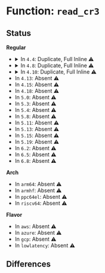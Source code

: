 # Function: <code>read_cr3</code>

## Status
<b>Regular</b>
<ul>
<li>
<details>
<summary>In <code>4.4</code>: Duplicate, Full Inline ⚠️</summary>

**Collision:** Static Duplication

**Inline:** Full

**Transformation:** False

**Instances:**

```
In arch/x86/kernel/head64.c (ffffffff81f594dd)
Location: arch/x86/include/asm/paravirt.h:79
Inline: True
Inline callers:
  - arch/x86/kernel/head64.c:early_make_pgtable
```
```
In arch/x86/xen/mmu.c (ffffffff81f626c8)
Location: arch/x86/include/asm/paravirt.h:79
Inline: True
Inline callers:
  - arch/x86/xen/mmu.c:xen_relocate_p2m
  - arch/x86/xen/mmu.c:xen_relocate_p2m
```
```
In arch/x86/kernel/process_64.c (ffffffff8102d2d4)
Location: arch/x86/include/asm/paravirt.h:79
Inline: True
Inline callers:
  - arch/x86/kernel/process_64.c:__show_regs
```
```
In arch/x86/mm/fault.c (ffffffff8106a908)
Location: arch/x86/include/asm/paravirt.h:79
Inline: True
Inline callers:
  - arch/x86/mm/fault.c:dump_pagetable
  - arch/x86/mm/fault.c:no_context
```
```
In arch/x86/mm/ioremap.c (ffffffff81f77d9a)
Location: arch/x86/include/asm/paravirt.h:79
Inline: True
Inline callers:
  - arch/x86/mm/ioremap.c:early_ioremap_pmd
```
```
In arch/x86/platform/efi/efi_64.c (ffffffff81079130)
Location: arch/x86/include/asm/paravirt.h:79
Inline: True
Inline callers:
  - arch/x86/platform/efi/efi_64.c:efi_thunk_reset_system
  - arch/x86/platform/efi/efi_64.c:efi_thunk_get_next_high_mono_count
  - arch/x86/platform/efi/efi_64.c:efi_thunk_set_variable
  - arch/x86/platform/efi/efi_64.c:efi_thunk_get_next_variable
  - arch/x86/platform/efi/efi_64.c:efi_thunk_get_variable
  - arch/x86/platform/efi/efi_64.c:efi_thunk_set_wakeup_time
  - arch/x86/platform/efi/efi_64.c:efi_thunk_get_wakeup_time
  - arch/x86/platform/efi/efi_64.c:efi_thunk_set_time
  - arch/x86/platform/efi/efi_64.c:efi_thunk_get_time
  - arch/x86/platform/efi/efi_64.c:efi_thunk_set_virtual_address_map
```
```
In arch/x86/power/cpu.c (ffffffff816fb007)
Location: arch/x86/include/asm/paravirt.h:79
Inline: True
Inline callers:
  - arch/x86/power/cpu.c:save_processor_state
```
</details>
</li>
<li>
<details>
<summary>In <code>4.8</code>: Duplicate, Full Inline ⚠️</summary>

**Collision:** Static Duplication

**Inline:** Full

**Transformation:** False

**Instances:**

```
In arch/x86/kernel/head64.c (ffffffff81f8146e)
Location: arch/x86/include/asm/paravirt.h:69
Inline: True
Inline callers:
  - arch/x86/kernel/head64.c:early_make_pgtable
```
```
In arch/x86/xen/mmu.c (ffffffff81f8a2df)
Location: arch/x86/include/asm/paravirt.h:69
Inline: True
Inline callers:
  - arch/x86/xen/mmu.c:xen_relocate_p2m
  - arch/x86/xen/mmu.c:xen_relocate_p2m
```
```
In arch/x86/kernel/process_64.c (ffffffff8102c2b6)
Location: arch/x86/include/asm/paravirt.h:69
Inline: True
Inline callers:
  - arch/x86/kernel/process_64.c:__show_regs
```
```
In arch/x86/mm/fault.c (ffffffff8106abe2)
Location: arch/x86/include/asm/paravirt.h:69
Inline: True
Inline callers:
  - arch/x86/mm/fault.c:no_context
  - arch/x86/mm/fault.c:dump_pagetable
  - arch/x86/mm/fault.c:vmalloc_fault
```
```
In arch/x86/mm/ioremap.c (ffffffff81fa04e0)
Location: arch/x86/include/asm/paravirt.h:69
Inline: True
Inline callers:
  - arch/x86/mm/ioremap.c:early_ioremap_pmd
```
```
In arch/x86/platform/efi/efi_64.c (ffffffff8107a81d)
Location: arch/x86/include/asm/paravirt.h:69
Inline: True
Inline callers:
  - arch/x86/platform/efi/efi_64.c:efi_thunk_reset_system
  - arch/x86/platform/efi/efi_64.c:efi_thunk_get_next_high_mono_count
  - arch/x86/platform/efi/efi_64.c:efi_thunk_get_next_variable
  - arch/x86/platform/efi/efi_64.c:efi_thunk_set_variable
  - arch/x86/platform/efi/efi_64.c:efi_thunk_get_variable
  - arch/x86/platform/efi/efi_64.c:efi_thunk_set_wakeup_time
  - arch/x86/platform/efi/efi_64.c:efi_thunk_get_wakeup_time
  - arch/x86/platform/efi/efi_64.c:efi_thunk_set_time
  - arch/x86/platform/efi/efi_64.c:efi_thunk_get_time
  - arch/x86/platform/efi/efi_64.c:efi_thunk_set_virtual_address_map
  - arch/x86/platform/efi/efi_64.c:efi_call_phys_prolog
```
```
In drivers/firmware/efi/runtime-wrappers.c (ffffffff81738a66)
Location: arch/x86/include/asm/paravirt.h:69
Inline: True
Inline callers:
  - drivers/firmware/efi/runtime-wrappers.c:virt_efi_reset_system
  - drivers/firmware/efi/runtime-wrappers.c:virt_efi_get_next_high_mono_count
  - drivers/firmware/efi/runtime-wrappers.c:virt_efi_set_variable
  - drivers/firmware/efi/runtime-wrappers.c:virt_efi_get_next_variable
  - drivers/firmware/efi/runtime-wrappers.c:virt_efi_get_variable
  - drivers/firmware/efi/runtime-wrappers.c:virt_efi_set_wakeup_time
  - drivers/firmware/efi/runtime-wrappers.c:virt_efi_get_wakeup_time
  - drivers/firmware/efi/runtime-wrappers.c:virt_efi_set_time
  - drivers/firmware/efi/runtime-wrappers.c:virt_efi_get_time
```
```
In arch/x86/power/cpu.c (ffffffff8176021b)
Location: arch/x86/include/asm/paravirt.h:69
Inline: True
Inline callers:
  - arch/x86/power/cpu.c:save_processor_state
```
```
In arch/x86/power/hibernate_64.c (ffffffff817607ec)
Location: arch/x86/include/asm/paravirt.h:69
Inline: True
Inline callers:
  - arch/x86/power/hibernate_64.c:swsusp_arch_resume
```
</details>
</li>
<li>
<details>
<summary>In <code>4.10</code>: Duplicate, Full Inline ⚠️</summary>

**Collision:** Static Duplication

**Inline:** Full

**Transformation:** False

**Instances:**

```
In arch/x86/kernel/head64.c (ffffffff81fbd46e)
Location: arch/x86/include/asm/paravirt.h:64
Inline: True
Inline callers:
  - arch/x86/kernel/head64.c:early_make_pgtable
```
```
In arch/x86/xen/mmu.c (ffffffff81fc56d9)
Location: arch/x86/include/asm/paravirt.h:64
Inline: True
Inline callers:
  - arch/x86/xen/mmu.c:xen_relocate_p2m
  - arch/x86/xen/mmu.c:xen_relocate_p2m
```
```
In arch/x86/kernel/process_64.c (ffffffff8102c2a5)
Location: arch/x86/include/asm/paravirt.h:64
Inline: True
Inline callers:
  - arch/x86/kernel/process_64.c:__show_regs
```
```
In arch/x86/mm/fault.c (ffffffff8106e7f1)
Location: arch/x86/include/asm/paravirt.h:64
Inline: True
Inline callers:
  - arch/x86/mm/fault.c:no_context
  - arch/x86/mm/fault.c:dump_pagetable
  - arch/x86/mm/fault.c:vmalloc_fault
```
```
In arch/x86/mm/ioremap.c (ffffffff81fdba51)
Location: arch/x86/include/asm/paravirt.h:64
Inline: True
Inline callers:
  - arch/x86/mm/ioremap.c:early_ioremap_pmd
```
```
In arch/x86/platform/efi/efi_64.c (ffffffff8107e689)
Location: arch/x86/include/asm/paravirt.h:64
Inline: True
Inline callers:
  - arch/x86/platform/efi/efi_64.c:efi_thunk_reset_system
  - arch/x86/platform/efi/efi_64.c:efi_thunk_get_next_high_mono_count
  - arch/x86/platform/efi/efi_64.c:efi_thunk_get_next_variable
  - arch/x86/platform/efi/efi_64.c:efi_thunk_set_variable
  - arch/x86/platform/efi/efi_64.c:efi_thunk_get_variable
  - arch/x86/platform/efi/efi_64.c:efi_thunk_set_wakeup_time
  - arch/x86/platform/efi/efi_64.c:efi_thunk_get_wakeup_time
  - arch/x86/platform/efi/efi_64.c:efi_thunk_set_time
  - arch/x86/platform/efi/efi_64.c:efi_thunk_get_time
  - arch/x86/platform/efi/efi_64.c:efi_thunk_set_virtual_address_map
  - arch/x86/platform/efi/efi_64.c:efi_call_phys_prolog
```
```
In drivers/firmware/efi/runtime-wrappers.c (ffffffff8176bb93)
Location: arch/x86/include/asm/paravirt.h:64
Inline: True
Inline callers:
  - drivers/firmware/efi/runtime-wrappers.c:virt_efi_reset_system
```
```
In arch/x86/power/cpu.c (ffffffff8178d21b)
Location: arch/x86/include/asm/paravirt.h:64
Inline: True
Inline callers:
  - arch/x86/power/cpu.c:save_processor_state
```
```
In arch/x86/power/hibernate_64.c (ffffffff8178d94c)
Location: arch/x86/include/asm/paravirt.h:64
Inline: True
Inline callers:
  - arch/x86/power/hibernate_64.c:swsusp_arch_resume
```
</details>
</li>
<li>
In <code>4.13</code>: Absent ⚠️
</li>
<li>
In <code>4.15</code>: Absent ⚠️
</li>
<li>
In <code>4.18</code>: Absent ⚠️
</li>
<li>
In <code>5.0</code>: Absent ⚠️
</li>
<li>
In <code>5.3</code>: Absent ⚠️
</li>
<li>
In <code>5.4</code>: Absent ⚠️
</li>
<li>
In <code>5.8</code>: Absent ⚠️
</li>
<li>
In <code>5.11</code>: Absent ⚠️
</li>
<li>
In <code>5.13</code>: Absent ⚠️
</li>
<li>
In <code>5.15</code>: Absent ⚠️
</li>
<li>
In <code>5.19</code>: Absent ⚠️
</li>
<li>
In <code>6.2</code>: Absent ⚠️
</li>
<li>
In <code>6.5</code>: Absent ⚠️
</li>
<li>
In <code>6.8</code>: Absent ⚠️
</li>
</ul>
<b>Arch</b>
<ul>
<li>
In <code>arm64</code>: Absent ⚠️
</li>
<li>
In <code>armhf</code>: Absent ⚠️
</li>
<li>
In <code>ppc64el</code>: Absent ⚠️
</li>
<li>
In <code>riscv64</code>: Absent ⚠️
</li>
</ul>
<b>Flavor</b>
<ul>
<li>
In <code>aws</code>: Absent ⚠️
</li>
<li>
In <code>azure</code>: Absent ⚠️
</li>
<li>
In <code>gcp</code>: Absent ⚠️
</li>
<li>
In <code>lowlatency</code>: Absent ⚠️
</li>
</ul>

## Differences
